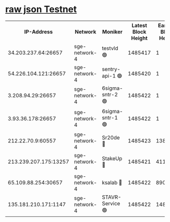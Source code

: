 
[raw json Testnet](https://rpc-check.sget.stavr.tech/sget/rpc-sget-result.json)
=


<table><tr><th>IP-Address</th><th>Network</th><th>Moniker</th><th>Latest Block Height</th><th>Earliest Block Height</th><th>Catching Up</th><th>Tx Index</th><th>Voting Power</th><th>Scan Time</th></tr><tr><td>34.203.237.64:26657</td><td>sge-network-4</td><td>testvld 🟢</td><td>1485417</td><td>1</td><td>False</td><td>on</td><td>0</td><td>2024-02-09T05:58:46.065982774UTC</td></tr><tr><td>54.226.104.121:26657</td><td>sge-network-4</td><td>sentry-api-1 🟢</td><td>1485420</td><td>1</td><td>False</td><td>on</td><td>0</td><td>2024-02-09T05:59:00.988786357UTC</td></tr><tr><td>3.208.94.29:26657</td><td>sge-network-4</td><td>6sigma-sntr-2 🟢</td><td>1485422</td><td>1</td><td>False</td><td>on</td><td>0</td><td>2024-02-09T05:59:11.259802275UTC</td></tr><tr><td>3.93.36.178:26657</td><td>sge-network-4</td><td>6sigma-sntr-1 🟢</td><td>1485422</td><td>1</td><td>False</td><td>on</td><td>0</td><td>2024-02-09T05:59:13.962518865UTC</td></tr><tr><td>212.22.70.9:60557</td><td>sge-network-4</td><td>Sr20de 🔴</td><td>1485423</td><td>138001</td><td>False</td><td>on</td><td>104</td><td>2024-02-09T05:59:16.905689810UTC</td></tr><tr><td>213.239.207.175:13257</td><td>sge-network-4</td><td>StakeUp 🔴</td><td>1485421</td><td>411001</td><td>False</td><td>off</td><td>100</td><td>2024-02-09T05:59:10.201807925UTC</td></tr><tr><td>65.109.88.254:30657</td><td>sge-network-4</td><td>ksalab 🔴</td><td>1485422</td><td>890001</td><td>False</td><td>off</td><td>1832</td><td>2024-02-09T05:59:14.427636853UTC</td></tr><tr><td>135.181.210.171:1147</td><td>sge-network-4</td><td>STAVR-Service 🟢</td><td>1485422</td><td>1484001</td><td>False</td><td>on</td><td>0</td><td>2024-02-09T05:59:10.583621913UTC</td></tr></table>
